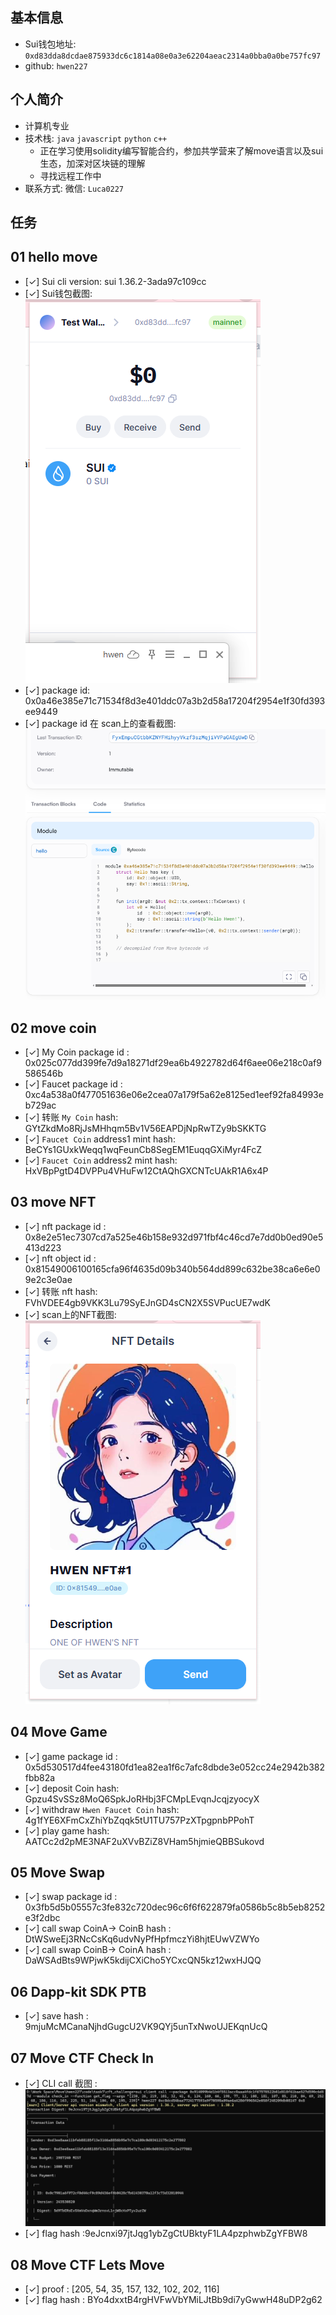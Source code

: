 ## 基本信息
- Sui钱包地址: `0xd83dda8dcdae875933dc6c1814a08e0a3e62204aeac2314a0bba0a0be757fc97`
- github: `hwen227`

## 个人简介
- 计算机专业
- 技术栈: `java` `javascript` `python` `c++`
    - 正在学习使用solidity编写智能合约，参加共学营来了解move语言以及sui生态，加深对区块链的理解
    - 寻找远程工作中
- 联系方式: 微信: `Luca0227` 

## 任务

##   01 hello move  
- [✓] Sui cli version: sui 1.36.2-3ada97c109cc
- [✓] Sui钱包截图: ![Sui钱包截图](./images/task1_wallet.png)
- [✓] package id: 0x0a46e385e71c71534f8d3e401ddc07a3b2d58a17204f2954e1f30fd393ee9449
- [✓] package id 在 scan上的查看截图:![Scan截图](./images/task1_code.png)

##   02 move coin
- [✓] My Coin package id : 0x025c077dd399fe7d9a18271df29ea6b4922782d64f6aee06e218c0af9586546b
- [✓] Faucet package id : 0xc4a538a0f477051636e06e2cea07a179f5a62e8125ed1eef92fa84993eb729ac
- [✓] 转账 `My Coin` hash: GYtZkdMo8RjJsMHhqm5Bv1V56EAPDjNpRwTZy9bSKKTG
- [✓] `Faucet Coin` address1 mint hash: BeCYs1GUxkWeqq1wqFeunCb8SegEM1EuqqGXiMyr4FcZ
- [✓] `Faucet Coin` address2 mint hash: HxVBpPgtD4DVPPu4VHuFw12CtAQhGXCNTcUAkR1A6x4P

##   03 move NFT
- [✓] nft package id : 0x8e2e51ec7307cd7a525e46b158e932d971fbf4c46cd7e7dd0b0ed90e5413d223
- [✓] nft object id : 0x81549006100165cfa96f4635d09b340b564dd899c632be38ca6e6e09e2c3e0ae
- [✓] 转账 nft  hash: FVhVDEE4gb9VKK3Lu79SyEJnGD4sCN2X5SVPucUE7wdK
- [✓] scan上的NFT截图:![Scan截图](./images/myNFT.png)

##   04 Move Game
- [✓] game package id : 0x5d530517d4fee43180fd1ea82ea1f6c7afc8dbde3e052cc24e2942b382fbb82a
- [✓] deposit Coin hash: Gpzu4SvSSz8MoQ6SpkJoRHbj3FCMpLEvqnJcqjzyocyX
- [✓] withdraw `Hwen Faucet Coin` hash: 4g1fYE6XFmCxZhiYbZqqk5tU1TU757PzXTpgpnbPPohT
- [✓] play game hash: AATCc2d2pME3NAF2uXVvBZiZ8VHam5hjmieQBBSukovd

##   05 Move Swap
- [✓] swap package id : 0x3fb5d5b05557c3fe832c720dec96c6f6f622879fa0586b5c8b5eb8252e3f2dbc
- [✓] call swap CoinA-> CoinB  hash : DtWSweEj3RNcCsKq6udvNyPfHpfmczYi8hjtEUwVZWYo
- [✓] call swap CoinB-> CoinA  hash : DaWSAdBts9WPjwK5kdijCXiCho5YCxcQN5kz12wxHJQQ

##   06 Dapp-kit SDK PTB
- [✓] save hash : 9mjuMcMCanaNjhdGugcU2VK9QYj5unTxNwoUJEKqnUcQ

##   07 Move CTF Check In
- [✓] CLI call 截图 : ![截图](./images/task7.png)
- [✓] flag hash :9eJcnxi97jtJqg1ybZgCtUBktyF1LA4pzphwbZgYFBW8

##   08 Move CTF Lets Move
- [✓] proof : [205, 54, 35, 157, 132, 102, 202, 116]
- [✓] flag hash : BYo4dxxtB4rgHVFwVbYMiLJtBb9di7yGwwH48uDP2g62
